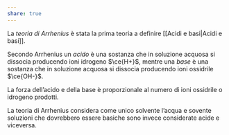 ```yaml
---
share: true
---
```

La *teoria di Arrhenius* è stata la prima teoria a definire [[Acidi e basi|Acidi e basi]].

Secondo Arrhenius un *acido* è una sostanza che in soluzione acquosa si dissocia producendo ioni idrogeno $\ce{H+}$, mentre una *base* è una sostanza che in soluzione acquosa si dissocia producendo ioni ossidrile $\ce{OH-}$.

La forza dell’acido e della base è proporzionale al numero di ioni ossidrile o idrogeno prodotti.

La teoria di Arrhenius considera come unico solvente l’acqua e sovente soluzioni che dovrebbero essere basiche sono invece considerate acide e viceversa.